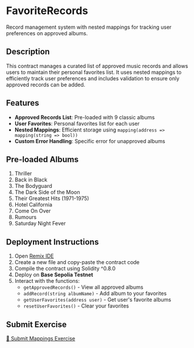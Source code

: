 # FavoriteRecords

Record management system with nested mappings for tracking user preferences on approved albums.

## Description

This contract manages a curated list of approved music records and allows users to maintain their personal favorites list. It uses nested mappings to efficiently track user preferences and includes validation to ensure only approved records can be added.

## Features

- **Approved Records List**: Pre-loaded with 9 classic albums
- **User Favorites**: Personal favorites list for each user
- **Nested Mappings**: Efficient storage using `mapping(address => mapping(string => bool))`
- **Custom Error Handling**: Specific error for unapproved albums

## Pre-loaded Albums

1. Thriller
2. Back in Black
3. The Bodyguard
4. The Dark Side of the Moon
5. Their Greatest Hits (1971-1975)
6. Hotel California
7. Come On Over
8. Rumours
9. Saturday Night Fever

## Deployment Instructions

1. Open [Remix IDE](https://remix.ethereum.org/)
2. Create a new file and copy-paste the contract code
3. Compile the contract using Solidity ^0.8.0
4. Deploy on **Base Sepolia Testnet**
5. Interact with the functions:
   - `getApprovedRecords()` - View all approved albums
   - `addRecord(string albumName)` - Add album to your favorites
   - `getUserFavorites(address user)` - Get user's favorite albums
   - `resetUserFavorites()` - Clear your favorites

## Submit Exercise

[📖 Submit Mappings Exercise](https://docs.base.org/learn/mappings/mappings-exercise)
